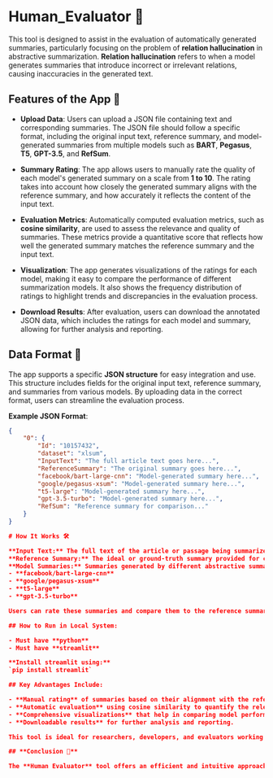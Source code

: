 # Human_Evaluator 📝

This tool is designed to assist in the evaluation of automatically generated summaries, particularly focusing on the problem of **relation hallucination** in abstractive summarization. **Relation hallucination** refers to when a model generates summaries that introduce incorrect or irrelevant relations, causing inaccuracies in the generated text.

## Features of the App 🚀

- **Upload Data**: Users can upload a JSON file containing text and corresponding summaries. The JSON file should follow a specific format, including the original input text, reference summary, and model-generated summaries from multiple models such as **BART**, **Pegasus**, **T5**, **GPT-3.5**, and **RefSum**.

- **Summary Rating**: The app allows users to manually rate the quality of each model's generated summary on a scale from **1 to 10**. The rating takes into account how closely the generated summary aligns with the reference summary, and how accurately it reflects the content of the input text.

- **Evaluation Metrics**: Automatically computed evaluation metrics, such as **cosine similarity**, are used to assess the relevance and quality of summaries. These metrics provide a quantitative score that reflects how well the generated summary matches the reference summary and the input text.

- **Visualization**: The app generates visualizations of the ratings for each model, making it easy to compare the performance of different summarization models. It also shows the frequency distribution of ratings to highlight trends and discrepancies in the evaluation process.

- **Download Results**: After evaluation, users can download the annotated JSON data, which includes the ratings for each model and summary, allowing for further analysis and reporting.

## Data Format 📁

The app supports a specific **JSON structure** for easy integration and use. This structure includes fields for the original input text, reference summary, and summaries from various models. By uploading data in the correct format, users can streamline the evaluation process.

**Example JSON Format**:

```json
{
    "0": {
        "Id": "10157432",
        "dataset": "xlsum",
        "InputText": "The full article text goes here...",
        "ReferenceSummary": "The original summary goes here...",
        "facebook/bart-large-cnn": "Model-generated summary here...",
        "google/pegasus-xsum": "Model-generated summary here...",
        "t5-large": "Model-generated summary here...",
        "gpt-3.5-turbo": "Model-generated summary here...",
        "RefSum": "Reference summary for comparison..."
    }
}

# How It Works 🛠️

**Input Text:** The full text of the article or passage being summarized.  
**Reference Summary:** The ideal or ground-truth summary provided for comparison.  
**Model Summaries:** Summaries generated by different abstractive summarization models such as:
- **facebook/bart-large-cnn**
- **google/pegasus-xsum**
- **t5-large**
- **gpt-3.5-turbo**

Users can rate these summaries and compare them to the reference summary using the app's features.

## How to Run in Local System:

- Must have **python**
- Must have **streamlit**

**Install streamlit using:**  
`pip install streamlit`

## Key Advantages Include:

- **Manual rating** of summaries based on their alignment with the reference summary.
- **Automatic evaluation** using cosine similarity to quantify the relevance and accuracy of the generated text.
- **Comprehensive visualizations** that help in comparing model performance and rating trends.
- **Downloadable results** for further analysis and reporting.

This tool is ideal for researchers, developers, and evaluators working in the field of **Natural Language Processing (NLP)**, especially in tasks related to **summarization** and the detection of **relation hallucinations**. By providing a clear and structured workflow, it enables better understanding and improvement of summarization models.

## **Conclusion 🎯**

The **Human Evaluator** tool offers an efficient and intuitive approach to evaluating automatically generated summaries, specifically focusing on the problem of **relation hallucination** in abstractive summarization. By allowing users to upload structured JSON data, rate model summaries, and visualize the results, this tool provides a powerful mechanism to assess the performance of various summarization models.
